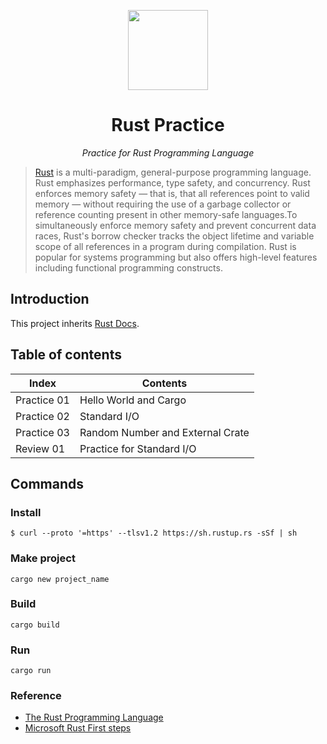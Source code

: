 <p align='center'><img src=https://dev-to-uploads.s3.amazonaws.com/i/3jg2v75zgrreu3vd3q52.png height="128"></p>
<h1 align="center">Rust Practice</a></h1>
<p align="center">
  <em>Practice for Rust Programming Language</em>
</p>

> [Rust](https://en.wikipedia.org/wiki/Rust_(programming_language)) is a multi-paradigm, general-purpose programming language. Rust emphasizes performance, type safety, and concurrency. Rust enforces memory safety — that is, that all references point to valid memory — without requiring the use of a garbage collector or reference counting present in other memory-safe languages.To simultaneously enforce memory safety and prevent concurrent data races, Rust's borrow checker tracks the object lifetime and variable scope of all references in a program during compilation. Rust is popular for systems programming but also offers high-level features including functional programming constructs.

## Introduction

This project inherits [Rust Docs](https://doc.rust-lang.org).

## Table of contents
|Index|Contents|
|---|---|
|Practice 01|Hello World and Cargo|
|Practice 02|Standard I/O|
|Practice 03|Random Number and External Crate|
|Review 01|Practice for Standard I/O|

## Commands

### Install
```shell
$ curl --proto '=https' --tlsv1.2 https://sh.rustup.rs -sSf | sh
```

### Make project
```shell
cargo new project_name
```

### Build
```shell
cargo build
```

### Run
```shell
cargo run
```


### Reference
- [The Rust Programming Language](https://doc.rust-lang.org)
- [Microsoft Rust First steps](https://docs.microsoft.com/ko-kr/learn/paths/rust-first-steps/)
